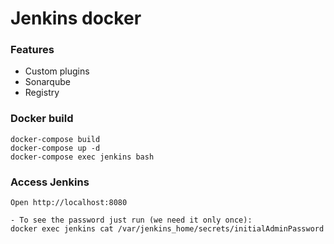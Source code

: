 # Jenkins docker

### Features

- Custom plugins
- Sonarqube
- Registry

### Docker build

```
docker-compose build
docker-compose up -d
docker-compose exec jenkins bash
```

### Access Jenkins

```
Open http://localhost:8080

- To see the password just run (we need it only once):
docker exec jenkins cat /var/jenkins_home/secrets/initialAdminPassword
```
